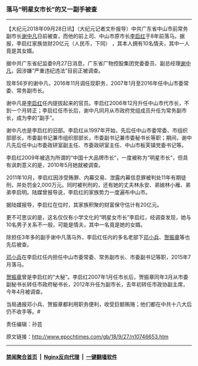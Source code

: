 ### 落马“明星女市长”的又一副手被查
------------------------

<p>【大纪元2018年09月28日讯】（大纪元记者文朴报导）中共广东省中山市前常务副市长<a href="http://www.epochtimes.com/gb/tag/%E8%B0%A2%E4%B8%AD%E5%87%A1.html">谢中凡</a>日前被查，而他的前上司、中山市原市长<a href="http://www.epochtimes.com/gb/tag/%E6%9D%8E%E5%90%AF%E7%BA%A2.html">李启红</a>于8年前落马。据报，李启红家族敛财20亿元（人民币，下同） ，其本人拥有10名情夫，其中一人竟是其女婿。</p>
<p>据中共广东省纪监委9月27日消息，广东省广物控股集团党委委员、副总经理<a href="http://www.epochtimes.com/gb/tag/%E8%B0%A2%E4%B8%AD%E5%87%A1.html">谢中凡</a>，因涉嫌“严重违纪违法”目前正被调查。</p>
<p>现年56岁的谢中凡，2016年11月调任现职务，2007年1月至2016年任中山市委常委、常务副市长。</p>
<p>谢中凡是<a href="http://www.epochtimes.com/gb/tag/%E6%9D%8E%E5%90%AF%E7%BA%A2.html">李启红</a>任内提拔起来的官员。李启红2006年12月升任中山市代市长，不到一个月转正；李启红任市长后，谢中凡同月从市政府党组成员升任为常务副市长，成为李的“副手”。</p>
<p>谢中凡也是李启红的旧部。李启红从1997年开始，先后任中山市委常委、市组织部部长，市委副书记兼市组织部部长，市委副书记兼市委秘书长等职；期间，谢中凡先后任中山市委政研室副主任、市委政研室主任、中山市板芙镇党委书记等。</p>
<p>李启红2009年被选为所谓的“中国十大品牌市长”，一度被称为“明星市长”，但具有讽刺意义的是，2010年5月她就被调查。</p>
<p>2011年10月，李启红因涉受贿罪、内幕交易、泄露内幕信息罪被判处11年有期徒刑，并处罚金2,000万元。同时被判刑的，还有她的丈夫林永安、弟媳林小雁、弟弟李启明。陆媒曾报导说，李启红的家族势力一度遍布中山市。</p>
<p>据陆媒报导，李启红在位时，其家族积聚的财富保守估计有20亿元。</p>
<p>更不可思议的是，这名仅仅有小学文化的“明星女市长”李启红，经调查发现，她与10名男子关系不一般，可能是情夫，其中一名竟是她的女婿。</p>
<p>除担任3年多的副手谢中凡落马外，李启红任内的多名老部下<a href="http://www.epochtimes.com/gb/tag/%E9%82%93%E5%B0%8F%E5%85%B5.html">邓小兵</a>、<a href="http://www.epochtimes.com/gb/tag/%E8%B4%BA%E6%8C%AF%E7%AB%A0.html">贺振章</a>等也先后被查。</p>
<p><a href="http://www.epochtimes.com/gb/tag/%E9%82%93%E5%B0%8F%E5%85%B5.html">邓小兵</a>在李启红任内担任中山市委常委、常务副市长、市委副书记等职，2015年7月落马。</p>
<p><a href="http://www.epochtimes.com/gb/tag/%E8%B4%BA%E6%8C%AF%E7%AB%A0.html">贺振章</a>曾是李启红的“大秘”。李启红2007年1月任市长后，贺振章同年3月从市委副秘书长转任市政府秘书长，2012年升任为副市长，去年初转任市政协副主席，今年4月被调查。</p>
<p>当局通报邓小兵、贺振章都利用职务便利，收受巨额贿赂；他们都在中共十八大后仍不收手等。#</p>
<p>责任编辑：孙芸</p>

原文链接：http://www.epochtimes.com/gb/18/9/27/n10746653.htm


------------------------
#### [禁闻聚合首页](https://github.com/gfw-breaker/banned-news/blob/master/README.md) &nbsp;|&nbsp; [Nginx反向代理](https://github.com/gfw-breaker/open-proxy/blob/master/README.md) &nbsp;|&nbsp; [一键翻墙软件](https://github.com/gfw-breaker/nogfw/blob/master/README.md)
